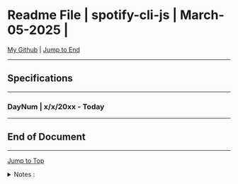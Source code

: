 
<!-- markdownlint-disable MD033 -->
<!-- markdownlint-disable MD041 -->
<div id="top-of-doc"></div>

# Readme File | spotify-cli-js | March-05-2025 |

[My Github](https://github.com/popados) | [Jump to End](#end-of-doc)

***
## Specifications 

***

### DayNum | x/x/20xx - Today

***

## End of Document

***

[Jump to Top](#top-of-doc)

<div id="end-of-doc"></div>

<details>
<summary>
Notes :
</summary>
</details>
  
